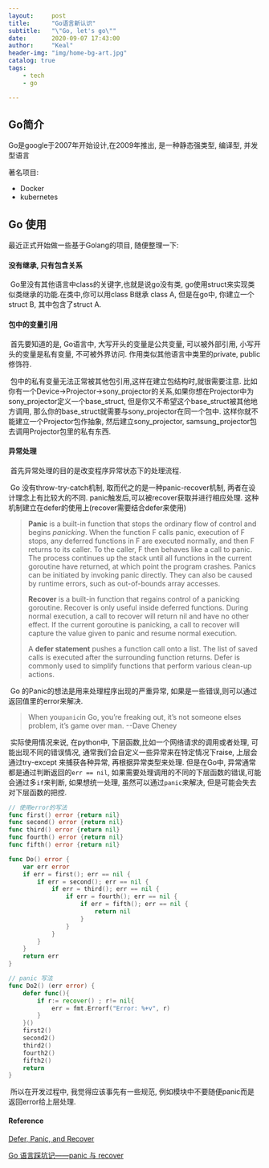 ```yaml
---
layout:     post
title:      "Go语言新认识"
subtitle:   "\"Go, let's go\""
date:       2020-09-07 17:43:00
author:     "Keal"
header-img: "img/home-bg-art.jpg"
catalog: true
tags:
    - tech
    - go

---
```


## Go简介

Go是google于2007年开始设计,在2009年推出, 是一种静态强类型, 编译型, 并发型语言

著名项目:

- Docker 
- kubernetes

## Go 使用

最近正式开始做一些基于Golang的项目, 随便整理一下:

#### 没有继承, 只有包含关系

​		Go里没有其他语言中class的关键字,也就是说go没有类, go使用struct来实现类似类继承的功能.在类中,你可以用class B继承 class A, 但是在go中, 你建立一个struct B, 其中包含了struct A.

####  包中的变量引用

​		首先要知道的是, Go语言中, 大写开头的变量是公共变量, 可以被外部引用, 小写开头的变量是私有变量, 不可被外界访问. 作用类似其他语言中类里的private, public修饰符.

​		包中的私有变量无法正常被其他包引用,这样在建立包结构时,就很需要注意. 比如你有一个Device->Projector->sony_projector的关系,如果你想在Projector中为sony_projector定义一个base_struct, 但是你又不希望这个base_struct被其他地方调用, 那么你的base_struct就需要与sony_projector在同一个包中. 这样你就不能建立一个Projector包作抽象, 然后建立sony_projector, samsung_projector包去调用Projector包里的私有东西.

#### 异常处理

​		首先异常处理的目的是改变程序异常状态下的处理流程.		

​		Go 没有throw-try-catch机制, 取而代之的是一种panic-recover机制, 两者在设计理念上有比较大的不同. panic触发后,可以被recover获取并进行相应处理. 这种机制建立在defer的使用上(recover需要结合defer来使用)

> **Panic** is a built-in function that stops the ordinary flow of control and begins *panicking*. When the function F calls panic, execution of F stops, any deferred functions in F are executed normally, and then F returns to its caller. To the caller, F then behaves like a call to panic. The process continues up the stack until all functions in the current goroutine have returned, at which point the program crashes. Panics can be initiated by invoking panic directly. They can also be caused by runtime errors, such as out-of-bounds array accesses.
>
> **Recover** is a built-in function that regains control of a panicking goroutine. Recover is only useful inside deferred functions. During normal execution, a call to recover will return nil and have no other effect. If the current goroutine is panicking, a call to recover will capture the value given to panic and resume normal execution.
>
> A **defer statement** pushes a function call onto a list. The list of saved calls is executed after the surrounding function returns. Defer is commonly used to simplify functions that perform various clean-up actions.

​		Go 的Panic的想法是用来处理程序出现的严重异常, 如果是一些错误,则可以通过返回值里的error来解决. 

>When you`panic`in Go, you’re freaking out, it’s not someone elses problem, it’s game over man.   --Dave Cheney

​		实际使用情况来说, 在python中, 下层函数,比如一个网络请求的调用或者处理, 可能出现不同的错误情况, 通常我们会自定义一些异常来在特定情况下raise, 上层会通过try-except 来捕获各种异常, 再根据异常类型来处理. 但是在Go中, 异常通常都是通过判断返回的`err == nil`, 如果需要处理调用的不同的下层函数的错误,可能会通过多`if`来判断, 如果想统一处理, 虽然可以通过`panic`来解决, 但是可能会失去对下层函数的把控.

```go
// 使用error的写法
func first() error {return nil}
func second() error {return nil}
func third() error {return nil}
func fourth() error {return nil}
func fifth() error {return nil}

func Do() error {
    var err error
    if err = first(); err == nil {
        if err = second(); err == nil {
            if err = third(); err == nil {
                if err = fourth(); err == nil {
                    if err = fifth(); err == nil {
                        return nil
                    }
                }
            }
        }
    }
    return err
}

// panic 写法
func Do2() (err error) {
    defer func(){
        if r:= recover() ; r!= nil{
            err = fmt.Errorf("Error: %+v", r)
        }
    }()
    first2()
    second2()
    third2()
    fourth2()
    fifth2()
    return
}
```

​		所以在开发过程中, 我觉得应该事先有一些规范, 例如模块中不要随便panic而是返回error给上层处理.

#### Reference

[Defer, Panic, and Recover](https://blog.golang.org/defer-panic-and-recover)

[Go 语言踩坑记——panic 与 recover](https://xiaomi-info.github.io/2020/01/20/go-trample-panic-recover/)

​		

